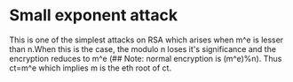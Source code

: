 # Small exponent attack

This is one of the simplest attacks on RSA which arises when m^e is lesser than n.When this is the case, the modulo n loses it's significance and the encryption reduces to m^e (## Note: normal encryption is (m^e)%n).
Thus ct=m^e which implies m is the eth root of ct.
